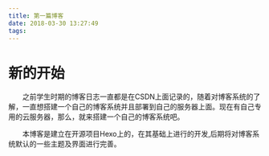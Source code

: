 ```yaml
---
title: 第一篇博客
date: 2018-03-30 13:27:49
tags:
---
```


# 新的开始
&emsp;&emsp;之前学生时期的博客日志一直都是在CSDN上面记录的，随着对博客系统的了解，一直想搭建一个自己的博客系统并且部署到自己的服务器上面。现在有自己专用的云服务器，那么，就来搭建一个自己的博客系统吧。

&emsp;&emsp;本博客是建立在开源项目Hexo上的，在其基础上进行的开发,后期将对博客系统默认的一些主题及界面进行完善。
